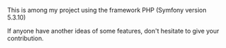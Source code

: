 This is among my project using the framework PHP (Symfony version 5.3.10)

If anyone have another ideas of some features, don't hesitate to give your contribution.
